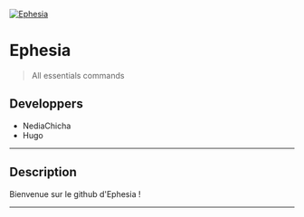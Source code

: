 <a href="https://ephesia.fr"><img src="https://avatars3.githubusercontent.com/u/65724277?s=400&u=3751e8e2044dc58f6d52e727cbb3aca8f5569449&v=4&s=200" title="Ephesia" alt="Ephesia"></a>

# Ephesia

> All essentials commands

## Developpers

- NediaChicha
- Hugo

---

## Description

Bienvenue sur le github d'Ephesia !


---
